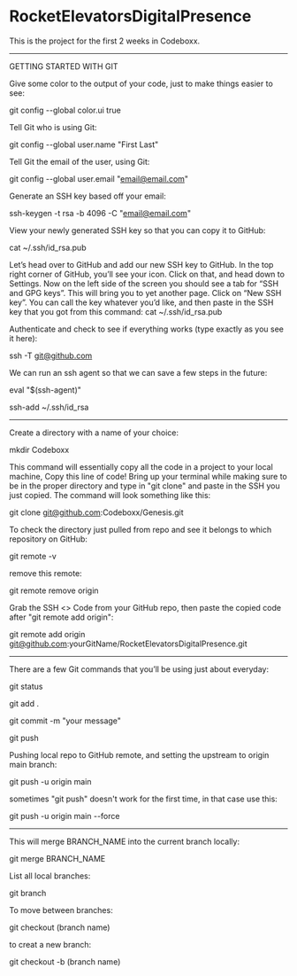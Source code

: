 # RocketElevatorsDigitalPresence
This is the project for the first 2 weeks in Codeboxx.

----------------------------------------------------------------------------------------
GETTING STARTED WITH GIT

Give some color to the output of your code, just to make things easier to see:

git config --global color.ui true

Tell Git who is using Git:

git config --global user.name "First Last"

Tell Git the email of the user, using Git:

git config --global user.email "email@email.com"

Generate an SSH key based off your email:

ssh-keygen -t rsa -b 4096 -C "email@email.com"

View your newly generated SSH key so that you can copy it to GitHub:

cat ~/.ssh/id_rsa.pub

Let’s head over to GitHub and add our new SSH key to GitHub.  In the top right corner of GitHub, you’ll see your icon.  Click on that, and head down to Settings.  Now on the left side of the screen you should see a tab for “SSH and GPG keys”.  This will bring you to yet another page.  Click on “New SSH key”.  You can call the key whatever you’d like, and then paste in the SSH key that you got from this command: cat ~/.ssh/id_rsa.pub

Authenticate and check to see if everything works (type exactly as you see it here):

ssh -T git@github.com

We can run an ssh agent so that we can save a few steps in the future:

eval "$(ssh-agent)"

ssh-add ~/.ssh/id_rsa

----------------------------------------------------------------------------------------
Create a directory with a name of your choice:

mkdir Codeboxx

This command will essentially copy all the code in a project to your local machine,
Copy this line of code!  Bring up your terminal while making sure to be in the proper directory and type in "git clone" and paste in the SSH you just copied.  The command will look something like this:

git clone git@github.com:Codeboxx/Genesis.git

To check the directory just pulled from repo and see it belongs to which repository on GitHub:

git remote -v

remove this remote:

git remote remove origin

Grab the SSH <> Code from your GitHub repo, then paste the copied code after "git remote add origin":

git remote add origin git@github.com:yourGitName/RocketElevatorsDigitalPresence.git

----------------------------------------------------------------------------------------
There are a few Git commands that you’ll be using just about everyday:

git status

git add .

git commit -m "your message"

git push

Pushing local repo to GitHub remote, and setting the upstream to origin main branch:

git push -u origin main

sometimes "git push" doesn't work for the first time, in that case use this:

git push -u origin main --force

----------------------------------------------------------------------------------------
This will merge BRANCH_NAME into the current branch locally:

git merge BRANCH_NAME

List all local branches:

git branch

To move between branches:

git checkout (branch name)

to creat a new branch:

git checkout -b (branch name)

